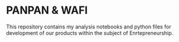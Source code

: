 # PANPAN & WAFI 
This repository contains my analysis notebooks and python files for development of our products within the subject of Enrtepreneurship.
